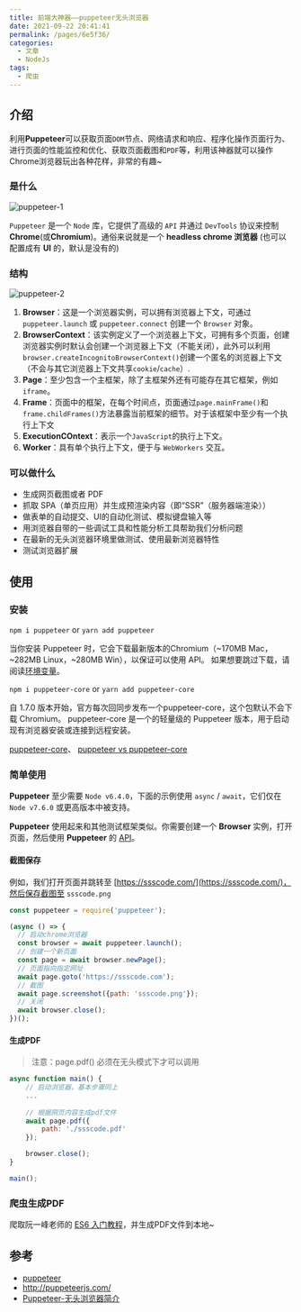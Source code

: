 ```yaml
---
title: 前端大神器——puppeteer无头浏览器
date: 2021-09-22 20:41:41
permalink: /pages/6e5f36/
categories:
  - 文章
  - NodeJs
tags:
  - 爬虫
---
```


## 介绍

利用**Puppeteer**可以获取页面`DOM`节点、网络请求和响应、程序化操作页面行为、进行页面的性能监控和优化、获取页面截图和`PDF`等，利用该神器就可以操作Chrome浏览器玩出各种花样，非常的有趣~

<!-- more -->

### 是什么

![puppeteer-1](https://cdn.jsdelivr.net/gh/JS-banana/images/vuepress/puppeteer-1.png)

`Puppeteer` 是一个 `Node` 库，它提供了高级的 `API` 并通过 `DevTools` 协议来控制 **Chrome**(或**Chromium**)。通俗来说就是一个 **headless chrome 浏览器** (也可以配置成有 **UI** 的，默认是没有的)

### 结构

![puppeteer-2](https://cdn.jsdelivr.net/gh/JS-banana/images/vuepress/puppeteer-2.png)

1. **Browser**：这是一个浏览器实例，可以拥有浏览器上下文，可通过 `puppeteer.launch` 或 `puppeteer.connect` 创建一个 `Browser` 对象。
2. **BrowserContext**：该实例定义了一个浏览器上下文，可拥有多个页面，创建浏览器实例时默认会创建一个浏览器上下文（不能关闭），此外可以利用 `browser.createIncognitoBrowserContext()`创建一个匿名的浏览器上下文（不会与其它浏览器上下文共享`cookie`/`cache`）.
3. **Page**：至少包含一个主框架，除了主框架外还有可能存在其它框架，例如`iframe`。
4. **Frame**：页面中的框架，在每个时间点，页面通过`page.mainFrame()`和`frame.childFrames()`方法暴露当前框架的细节。对于该框架中至少有一个执行上下文
5. **ExecutionCOntext**：表示一个`JavaScript`的执行上下文。
6. **Worker**：具有单个执行上下文，便于与 `WebWorkers` 交互。

### 可以做什么

- 生成网页截图或者 PDF
- 抓取 SPA（单页应用）并生成预渲染内容（即“SSR”（服务器端渲染））
- 做表单的自动提交、UI的自动化测试、模拟键盘输入等
- 用浏览器自带的一些调试工具和性能分析工具帮助我们分析问题
- 在最新的无头浏览器环境里做测试、使用最新浏览器特性
- 测试浏览器扩展

## 使用

### 安装

`npm i puppeteer` or `yarn add puppeteer`

当你安装 Puppeteer 时，它会下载最新版本的Chromium（~170MB Mac，~282MB Linux，~280MB Win），以保证可以使用 API。 如果想要跳过下载，请阅读[环境变量](https://github.com/puppeteer/puppeteer/blob/v1.10.0/docs/api.md#environment-variables)。

`npm i puppeteer-core` or `yarn add puppeteer-core`

自 1.7.0 版本开始，官方每次回同步发布一个puppeteer-core，这个包默认不会下载 Chromium。
puppeteer-core 是一个的轻量级的 Puppeteer 版本，用于启动现有浏览器安装或连接到远程安装。

[puppeteer-core](https://www.npmjs.com/package/puppeteer-core)、 [puppeteer vs puppeteer-core](https://github.com/puppeteer/puppeteer/blob/main/docs/api.md#puppeteer-vs-puppeteer-core)

### 简单使用

**Puppeteer** 至少需要 `Node v6.4.0`，下面的示例使用 `async` / `await`，它们仅在 `Node v7.6.0` 或更高版本中被支持。

**Puppeteer** 使用起来和其他测试框架类似。你需要创建一个 **Browser** 实例，打开页面，然后使用 **Puppeteer** 的 [API](https://github.com/puppeteer/puppeteer/blob/v1.10.0/docs/api.md)。

#### 截图保存

例如，我们打开页面并跳转至 [https://ssscode.com/](https://ssscode.com/)，然后保存截图至 `ssscode.png`

```js
const puppeteer = require('puppeteer');

(async () => {
  // 启动chrome浏览器
  const browser = await puppeteer.launch();
  // 创建一个新页面
  const page = await browser.newPage();
  // 页面指向指定网址
  await page.goto('https://ssscode.com');
  // 截图
  await page.screenshot({path: 'ssscode.png'});
  // 关闭
  await browser.close();
})();
```

#### 生成PDF

> 注意：page.pdf() 必须在无头模式下才可以调用

```js
async function main() {
    // 启动浏览器，基本步骤同上
    ...
    
    // 根据网页内容生成pdf文件
    await page.pdf({
        path: './ssscode.pdf'
    });

    browser.close();
}

main();
```

### 爬虫生成PDF

爬取阮一峰老师的 [ES6 入门教程](https://es6.ruanyifeng.com/)，并生成PDF文件到本地~

## 参考

- [puppeteer](https://github.com/puppeteer/puppeteer)
- <http://puppeteerjs.com/>
- [Puppeteer-无头浏览器简介](https://zhuanlan.zhihu.com/p/40103840)
